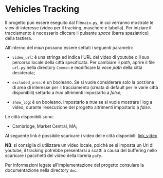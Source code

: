 # Vehicles Tracking

Il progetto può essere eseguito dal file`main.py`, in cui verranno mostrate 
le view di interesse (video per il tracking, maschere e tabella). Per iniziare 
il tracciamento è necessario cliccare il pulsante _space_ (barra spaziatrice) della tastiera.

All'interno del _main_ possono essere settati i seguenti parametri:
- `video_url`: è una stringa ed indica l’URL del video di youtube o il suo percorso locale della 
               città specificata. Per cambiare il _path_, aprire il file `url.py` nella directory
               `Common` e modificare la voce _path_ della città desiderata;
  
  
- `excluded_area`: è un booleano. Se si vuole considerare solo la porzione di area di interesse 
                  per il tracciamento (creata di default per le varie città disponibili) settarlo 
                  a _true_ altrimenti impostarlo a _false_;
  

- `show_log`: è un booleano. Impostarlo a _true_ se si vuole mostrare i log a video, durante 
              l’esecuzione del progetto altrimenti impostarlo a _false_.
  
Le città disponibili sono:

- Cambridge, Market Central, MA;

Al seguente link è possibile scaricare i video delle città disponbili:
[link_video](https://drive.google.com/drive/folders/1ISbDFiZLpddMju-U-YJhSiqN1Q7djeAu?usp=sharing)

**NB**: si consiglia di utilizzare un video locale, poichè se si imposta un Url di youtube, il tracking potrebbe presentarsi a scatti 
a causa del buffering nello scaricare i pacchetti del video della libreria `pafy`.

Per informazioni legate all'implementazione del progetto consulare la documentazione nella directory `doc`.


